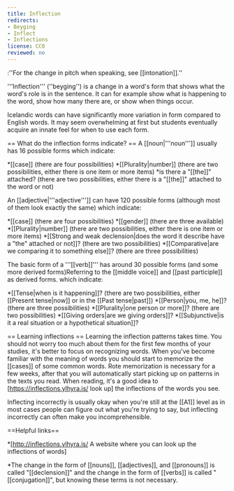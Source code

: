 ```yaml
---
title: Inflection
redirects:
- Beyging
- Inflect
- Inflections
license: CC0
reviewed: no
---
```


:''For the change in pitch when speaking, see [[intonation]].''

<level level="a1"/>

'''Inflection''' (''beyging'') is a change in a word's form that shows what the word's role is in the sentence. It can for example show what is happening to the word, show how many there are, or show when things occur.

Icelandic words can have significantly more variation in form compared to English words. It may seem overwhelming at first but students eventually acquire an innate feel for when to use each form.

== What do the inflection forms indicate? ==
A [[noun|'''noun''']] usually has 16 possible forms which indicate:

*[[case]] (there are four possibilities)
*[[Plurality|number]] (there are two possibilities, either there is one item or more items)
*is there a "[[the]]" attached? (there are two possibilities, either there is a "[[the]]" attached to the word or not)

An [[adjective|'''adjective''']] can have 120 possible forms (although most of them look exactly the same) which indicate:

*[[case]] (there are four possibilities)
*[[gender]] (there are three available)
*[[Plurality|number]] (there are two possibilities, either there is one item or more items)
*[[Strong and weak declension|does the word it describe have a "the" attached or not]]? (there are two possibilities)
*[[Comparative|are we comparing it to something else]]? (there are three possibilities)

The basic form of a '''[[verb]]''' has around 30 possible forms (and some more derived forms)<note>Referring to the [[middle voice]] and [[past participle]] as derived forms.</note> which indicate:

*[[Tense|when is it happening]]? (there are two possibilities, either [[Present tense|now]] or in the [[Past tense|past]])
*[[Person|you, me, he]]? (there are three possibilities)
*[[Plurality|one person or more]]? (there are two possibilities)
*[[Giving orders|are we giving orders]]?
*[[Subjunctive|is it a real situation or a hypothetical situation]]?

== Learning inflections ==
Learning the inflection patterns takes time. You should not worry too much about them for the first few months of your studies, it's better to focus on recognizing words. When you've become familiar with the meaning of words you should start to memorize the [[cases]] of some common words. Rote memorization is necessary for a few weeks, after that you will automatically start picking up on patterns in the texts you read. When reading, it's a good idea to [https://inflections.ylhyra.is/ look up] the inflections of the words you see.

Inflecting incorrectly is usually okay when you're still at the [[A1]] level as in most cases people can figure out what you're trying to say, but inflecting incorrectly can often make you incomprehensible.

==Helpful links==

*[http://inflections.ylhyra.is/ A website where you can look up the inflections of words]

<notes>
*The change in the form of [[nouns]], [[adjectives]], and [[pronouns]] is called "[[declension]]" and the change in the form of [[verbs]] is called "[[conjugation]]", but knowing these terms is not necessary.
</notes>

